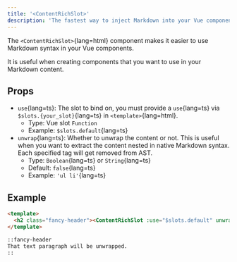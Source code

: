 ```yaml
---
title: '<ContentRichSlot>'
description: 'The fastest way to inject Markdown into your Vue components.'
---
```


The `<ContentRichSlot>`{lang=html} component makes it easier to use Markdown syntax in your Vue components.

It is useful when creating components that you want to use in your Markdown content.

## Props

- `use`{lang=ts}: The slot to bind on, you must provide a `use`{lang=ts} via `$slots.{your_slot}`{lang=ts} in `<template>`{lang=html}.
  - Type: Vue slot `Function`
  - Example: `$slots.default`{lang=ts}
- `unwrap`{lang=ts}: Whether to unwrap the content or not. This is useful when you want to extract the content nested in native Markdown syntax. Each specified tag will get removed from AST.
  - Type: `Boolean`{lang=ts} or `String`{lang=ts}
  - Default: `false`{lang=ts}
  - Example: `'ul li'`{lang=ts}

## Example

```html [components/FancyHeader.vue]
<template>
  <h2 class="fancy-header"><ContentRichSlot :use="$slots.default" unwrap="p" /></h2>
</template>
```

```md [content/index.md]
::fancy-header
That text paragraph will be unwrapped.
::
```

